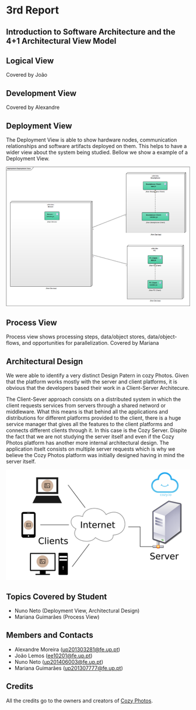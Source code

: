 # 3rd Report
## Introduction to Software Architecture and the 4+1 Architectural View Model

## Logical View
Covered by João

## Development View
Covered by Alexandre

## Deployment View
The Deployment View is able to show hardware nodes, communication relationships and software artifacts deployed on them.
This helps to have a wider view about the system being studied.
Bellow we show a example of a Deployment View.

![Deployment View](https://github.com/Mosaal/cozy-photos/blob/master/ESOF/3rd-Report/deployment.bmp?raw=true "Deployment View")

## Process View

Process view shows processing steps, data/object stores, data/object-flows, and opportunities for parallelization.
Covered by Mariana

## Architectural Design

We were able to identify a very distinct Design Patern in cozy Photos.
Given that the platform works mostly with the server and client platforms, it is obvious that the developers based their work in a Client-Server Architecure.

The Client-Sever approach consists on a distributed system in which the client requests services from servers through a shared netword or middleware. What this means is that behind all the applications and distributions for different platforms provided to the client, there is a huge service manager that gives all the features to the client platforms and connects different clients through it. In this case is the Cozy Server. Dispite the fact that we are not studying the server itself and even if the Cozy Photos platform has another more internal architectural design. The application itselt consists on multiple server requests which is why we believe the Cozy Photos platform was initially designed having in mind the server itself.


![Client Server Approach](https://github.com/Mosaal/cozy-photos/blob/master/ESOF/3rd-Report/client-server.png?raw=true "Client Server Approach")

## Topics Covered by Student
- Nuno Neto (Deployment View, Architectural Design)
- Mariana Guimarães (Process View)

## Members and Contacts
- Alexandre Moreira (up201303281@fe.up.pt)
- João Lemos (ee10201@fe.up.pt)
- Nuno Neto (up201406003@fe.up.pt)
- Mariana Guimarães (up201307777@fe.up.pt)

## Credits
All the credits go to the owners and creators of [Cozy Photos](https://github.com/cozy/cozy-photos).
